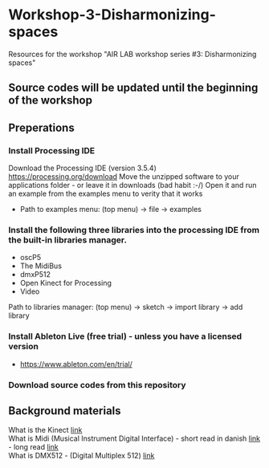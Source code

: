 # Workshop-3-Disharmonizing-spaces
Resources for the workshop "AIR LAB workshop series #3: Disharmonizing spaces"

## Source codes will be updated until the beginning of the workshop

## Preperations
### Install Processing IDE
Download the Processing IDE (version 3.5.4) https://processing.org/download
Move the unzipped software to your applications folder - or leave it in downloads (bad habit :-/)
Open it and run an example from the examples menu to verity that it works
- Path to examples menu: (top menu) -> file -> examples

### Install the following three libraries into the processing IDE from the built-in libraries manager.
- oscP5
- The MidiBus
- dmxP512
- Open Kinect for Processing
- Video

Path to libraries manager: (top menu) -> sketch -> import library -> add library

### Install Ableton Live (free trial) - unless you have a licensed version
- https://www.ableton.com/en/trial/

### Download source codes from this repository

## Background materials
What is the Kinect [link](https://www.youtube.com/watch?v=QmVNgdapJJM&list=PLRqwX-V7Uu6ZMlWHdcy8hAGDy6IaoxUKf&ab_channel=TheCodingTrain)<br>
What is Midi (Musical Instrument Digital Interface) - short read in danish [link](https://da.wikipedia.org/wiki/MIDI) - long read [link](https://en.wikipedia.org/wiki/MIDI)<br>
What is DMX512 - (Digital Multiplex 512) [link](https://www.learnstagelighting.com/what-is-dmx-512/)<br>
